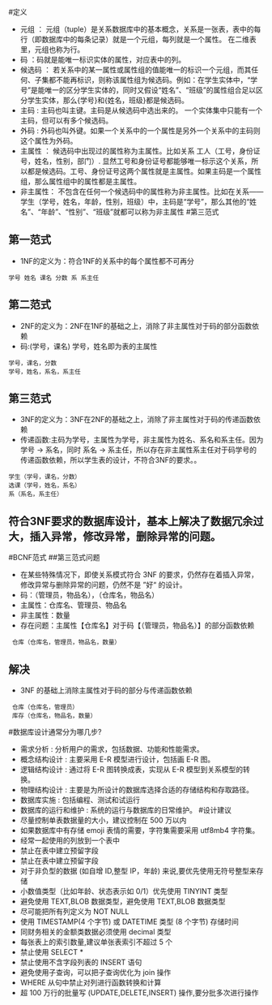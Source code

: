
#定义
* 元组 ： 元组（tuple）是关系数据库中的基本概念，关系是一张表，表中的每行（即数据库中的每条记录）就是一个元组，每列就是一个属性。 在二维表里，元组也称为行。
* 码 ：码就是能唯一标识实体的属性，对应表中的列。
* 候选码 ： 若关系中的某一属性或属性组的值能唯一的标识一个元组，而其任何、子集都不能再标识，则称该属性组为候选码。例如：在学生实体中，“学号”是能唯一的区分学生实体的，同时又假设“姓名”、“班级”的属性组合足以区分学生实体，那么{学号}和{姓名，班级}都是候选码。
* 主码 : 主码也叫主键。主码是从候选码中选出来的。 一个实体集中只能有一个主码，但可以有多个候选码。
* 外码 : 外码也叫外键。如果一个关系中的一个属性是另外一个关系中的主码则这个属性为外码。
* 主属性 ： 候选码中出现过的属性称为主属性。比如关系 工人（工号，身份证号，姓名，性别，部门）. 显然工号和身份证号都能够唯一标示这个关系，所以都是候选码。工号、身份证号这两个属性就是主属性。如果主码是一个属性组，那么属性组中的属性都是主属性。
* 非主属性： 不包含在任何一个候选码中的属性称为非主属性。比如在关系——学生（学号，姓名，年龄，性别，班级）中，主码是“学号”，那么其他的“姓名”、“年龄”、“性别”、“班级”就都可以称为非主属性
#第三范式
## 第一范式
 * 1NF的定义为：符合1NF的关系中的每个属性都不可再分
````
学号 姓名 课名 分数 系 系主任
````
## 第二范式
 * 2NF的定义为：2NF在1NF的基础之上，消除了非主属性对于码的部分函数依赖
 * 码:(学号，课名) 学号，姓名即为表的主属性
````
学号，课名，分数
学号，姓名，系名，系主任
````
## 第三范式
 * 3NF的定义为：3NF在2NF的基础之上，消除了非主属性对于码的传递函数依赖
 * 传递函数:主码为学号，主属性为学号，非主属性为姓名、系名和系主任。因为 学号 → 系名，同时 系名 → 系主任，所以存在非主属性系主任对于码学号的传递函数依赖，所以学生表的设计，不符合3NF的要求。。
````
学生（学号，课名，分数）
选课（学号，姓名，系名）
系（系名，系主任）
````
## 符合3NF要求的数据库设计，基本上解决了数据冗余过大，插入异常，修改异常，删除异常的问题。
#BCNF范式
##第三范式问题
 * 在某些特殊情况下，即使关系模式符合 3NF 的要求，仍然存在着插入异常，修改异常与删除异常的问题，仍然不是 ”好“ 的设计。
 * 码：（管理员，物品名），（仓库名，物品名）
 * 主属性：仓库名、管理员、物品名
 * 非主属性：数量
 * 存在问题：主属性【仓库名】对于码【（管理员，物品名）】的部分函数依赖
````
 仓库（仓库名，管理员，物品名，数量） 
````
## 解决
 * 3NF 的基础上消除主属性对于码的部分与传递函数依赖
````
 仓库（仓库名，管理员）
 库存（仓库名，物品名，数量）
````
#数据库设计通常分为哪几步?
* 需求分析 : 分析用户的需求，包括数据、功能和性能需求。
* 概念结构设计 : 主要采用 E-R 模型进行设计，包括画 E-R 图。
* 逻辑结构设计 : 通过将 E-R 图转换成表，实现从 E-R 模型到关系模型的转换。
* 物理结构设计 : 主要是为所设计的数据库选择合适的存储结构和存取路径。
* 数据库实施 : 包括编程、测试和试运行
* 数据库的运行和维护 : 系统的运行与数据库的日常维护。
#设计建议
* 尽量控制单表数据量的大小，建议控制在 500 万以内
* 如果数据库中有存储 emoji 表情的需要，字符集需要采用 utf8mb4 字符集。
* 经常一起使用的列放到一个表中
* 禁止在表中建立预留字段
* 禁止在表中建立预留字段
* 对于非负型的数据 (如自增 ID,整型 IP，年龄) 来说,要优先使用无符号整型来存储
* 小数值类型（比如年龄、状态表示如 0/1）优先使用 TINYINT 类型
* 避免使用 TEXT,BLOB 数据类型，避免使用 TEXT,BLOB 数据类型
* 尽可能把所有列定义为 NOT NULL
* 使用 TIMESTAMP(4 个字节) 或 DATETIME 类型 (8 个字节) 存储时间
* 同财务相关的金额类数据必须使用 decimal 类型
* 每张表上的索引数量,建议单张表索引不超过 5 个
* 禁止使用 SELECT * 
* 禁止使用不含字段列表的 INSERT 语句
* 避免使用子查询，可以把子查询优化为 join 操作
* WHERE 从句中禁止对列进行函数转换和计算
* 超 100 万行的批量写 (UPDATE,DELETE,INSERT) 操作,要分批多次进行操作